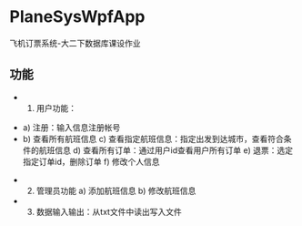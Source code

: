 # PlaneSysWpfApp
飞机订票系统-大二下数据库课设作业

## 功能
* 1.	用户功能：
- a)	注册：输入信息注册帐号
- b)	查看所有航班信息
c)	查看指定航班信息：指定出发到达城市，查看符合条件的航班信息
d)	查看所有订单：通过用户id查看用户所有订单
e)	退票：选定指定订单id，删除订单
f)	修改个人信息
* 2.	管理员功能
a)	添加航班信息
b)	修改航班信息
* 3.	数据输入输出：从txt文件中读出写入文件
